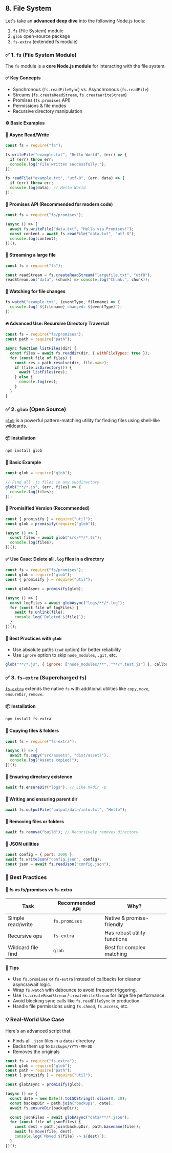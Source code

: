 ## 8. File System

Let's take an **advanced deep dive** into the following Node.js tools:

1. `fs` (File System) module
2. `glob` open-source package
3. `fs-extra` (extended fs module)

### ✅ 1. `fs` (File System Module)

The `fs` module is a **core Node.js module** for interacting with the file system.

#### ✅ Key Concepts

- Synchronous (`fs.readFileSync`) vs. Asynchronous (`fs.readFile`)
- Streams (`fs.createReadStream`, `fs.createWriteStream`)
- Promises (`fs.promises` API)
- Permissions & file modes
- Recursive directory manipulation

#### ⚙️ Basic Examples

#### 🔸 Async Read/Write

```js
const fs = require("fs");

fs.writeFile("example.txt", "Hello World", (err) => {
  if (err) throw err;
  console.log("File written successfully.");
});

fs.readFile("example.txt", "utf-8", (err, data) => {
  if (err) throw err;
  console.log(data); // Hello World
});
```

#### 🔸 Promises API (Recommended for modern code)

```js
const fs = require("fs/promises");

(async () => {
  await fs.writeFile("data.txt", "Hello via Promises!");
  const content = await fs.readFile("data.txt", "utf-8");
  console.log(content);
})();
```

#### 🔸 Streaming a large file

```js
const fs = require("fs");

const readStream = fs.createReadStream("largefile.txt", "utf8");
readStream.on("data", (chunk) => console.log("Chunk:", chunk));
```

#### 🔸 Watching for file changes

```js
fs.watch("example.txt", (eventType, filename) => {
  console.log(`${filename} changed: ${eventType}`);
});
```

#### 🔥 Advanced Use: Recursive Directory Traversal

```js
const fs = require("fs/promises");
const path = require("path");

async function listFiles(dir) {
  const files = await fs.readdir(dir, { withFileTypes: true });
  for (const file of files) {
    const res = path.resolve(dir, file.name);
    if (file.isDirectory()) {
      await listFiles(res);
    } else {
      console.log(res);
    }
  }
}
```

### ✅ 2. `glob` (Open Source)

[`glob`](https://www.npmjs.com/package/glob) is a powerful pattern-matching utility for finding files using shell-like wildcards.

#### 📦 Installation

```bash
npm install glob
```

#### 🔸 Basic Example

```js
const glob = require("glob");

// Find all .js files in any subdirectory
glob("**/*.js", (err, files) => {
  console.log(files);
});
```

#### 🔸 Promisified Version (Recommended)

```js
const { promisify } = require("util");
const glob = promisify(require("glob"));

(async () => {
  const files = await glob("src/**/*.ts");
  console.log(files);
})();
```

#### ✅ Use Case: Delete all `.log` files in a directory

```js
const fs = require("fs/promises");
const glob = require("glob");
const { promisify } = require("util");

const globAsync = promisify(glob);

(async () => {
  const logFiles = await globAsync("logs/**/*.log");
  for (const file of logFiles) {
    await fs.unlink(file);
    console.log(`Deleted ${file}`);
  }
})();
```

#### 🧠 Best Practices with `glob`

- Use absolute paths (`cwd` option) for better reliability
- Use `ignore` option to skip `node_modules`, `.git`, etc.

```js
glob("**/*.js", { ignore: ["node_modules/**", "**/*.test.js"] }, callback);
```

### ✅ 3. `fs-extra` (Supercharged `fs`)

[`fs-extra`](https://www.npmjs.com/package/fs-extra) extends the native `fs` with additional utilities like `copy`, `move`, `ensureDir`, `remove`.

#### 📦 Installation

```bash
npm install fs-extra
```

#### 🔸 Copying files & folders

```js
const fs = require("fs-extra");

(async () => {
  await fs.copy("src/assets", "dist/assets");
  console.log("Assets copied!");
})();
```

#### 🔸 Ensuring directory existence

```js
await fs.ensureDir("logs"); // Like mkdir -p
```

#### 🔸 Writing and ensuring parent dir

```js
await fs.outputFile("output/data/info.txt", "Hello");
```

#### 🔸 Removing files or folders

```js
await fs.remove("build"); // Recursively removes directory
```

#### 🔸 JSON utilities

```js
const config = { port: 3000 };
await fs.writeJson("config.json", config);
const json = await fs.readJson("config.json");
```

### 🚀 Best Practices

#### 🧩 fs vs fs/promises vs fs-extra

| Task               | Recommended API | Why?                         |
| ------------------ | --------------- | ---------------------------- |
| Simple read/write  | `fs.promises`   | Native & promise-friendly    |
| Recursive ops      | `fs-extra`      | Has robust utility functions |
| Wildcard file find | `glob`          | Best for complex matching    |

#### 🧠 Tips

- Use `fs.promises` or `fs-extra` instead of callbacks for cleaner async/await logic.
- Wrap `fs.watch` with debounce to avoid frequent triggering.
- Use `fs.createReadStream` / `createWriteStream` for large file performance.
- Avoid blocking sync calls like `fs.readFileSync` in production.
- Handle file permissions using `fs.chmod`, `fs.access`, etc.

### 💡 Real-World Use Case

Here's an advanced script that:

- Finds all `.json` files in a `data/` directory
- Backs them up to `backups/YYYY-MM-DD`
- Removes the originals

```js
const fs = require("fs-extra");
const glob = require("glob");
const path = require("path");
const { promisify } = require("util");

const globAsync = promisify(glob);

(async () => {
  const date = new Date().toISOString().slice(0, 10);
  const backupDir = path.join("backups", date);
  await fs.ensureDir(backupDir);

  const jsonFiles = await globAsync("data/**/*.json");
  for (const file of jsonFiles) {
    const dest = path.join(backupDir, path.basename(file));
    await fs.move(file, dest);
    console.log(`Moved ${file} -> ${dest}`);
  }
})();
```
